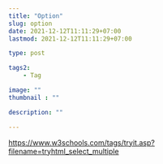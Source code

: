 ```yaml
---
title: "Option"
slug: option
date: 2021-12-12T11:11:29+07:00
lastmod: 2021-12-12T11:11:29+07:00

type: post

tags2:
    - Tag

image: ""
thumbnail : ""

description: ""

---
```

https://www.w3schools.com/tags/tryit.asp?filename=tryhtml_select_multiple
